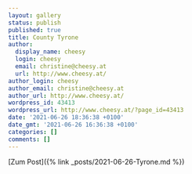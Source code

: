 ```yaml
---
layout: gallery
status: publish
published: true
title: County Tyrone
author:
  display_name: cheesy
  login: cheesy
  email: christine@cheesy.at
  url: http://www.cheesy.at/
author_login: cheesy
author_email: christine@cheesy.at
author_url: http://www.cheesy.at/
wordpress_id: 43413
wordpress_url: http://www.cheesy.at/?page_id=43413
date: '2021-06-26 18:36:38 +0100'
date_gmt: '2021-06-26 16:36:38 +0100'
categories: []
comments: []
---
```

<!-- wp:core-embed/wordpress {"url":"http://www.cheesy.at/2021/04/43430/","type":"rich","providerNameSlug":"cheesy-at","className":""} -->
[Zum Post]({% link _posts/2021-06-26-Tyrone.md %})
<!-- /wp:core-embed/wordpress -->
<!-- wp:paragraph --><!-- /wp:paragraph -->
